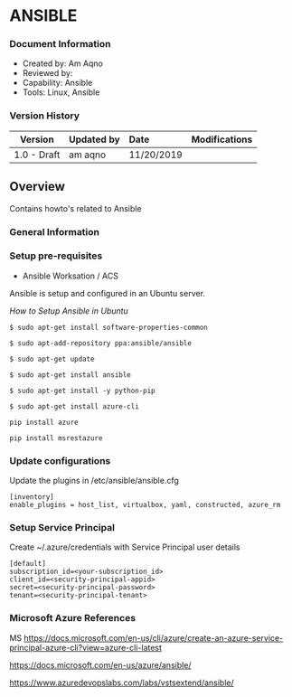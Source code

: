# ANSIBLE

### Document Information

- Created by: Am Aqno
- Reviewed by: 
- Capability: Ansible
- Tools: Linux, Ansible

### Version History

| Version | Updated by | Date | Modifications |
|-------|:-------------|:-----|:-----|
| 1.0 - Draft | am aqno | 11/20/2019 | |

## Overview

Contains howto's related to Ansible

### General Information


### Setup pre-requisites 
- Ansible Worksation / ACS

Ansible is setup and configured in an Ubuntu server.


*How to Setup Ansible in Ubuntu*
```
$ sudo apt-get install software-properties-common

$ sudo apt-add-repository ppa:ansible/ansible

$ sudo apt-get update

$ sudo apt-get install ansible

$ sudo apt-get install -y python-pip

$ sudo apt-get install azure-cli

pip install azure

pip install msrestazure

```
### Update configurations
Update the plugins in  /etc/ansible/ansible.cfg

```
[inventory]
enable_plugins = host_list, virtualbox, yaml, constructed, azure_rm
```
### Setup Service Principal
Create ~/.azure/credentials with Service Principal user details 
```
[default]
subscription_id=<your-subscription_id>
client_id=<security-principal-appid>
secret=<security-principal-password>
tenant=<security-principal-tenant>
```
### Microsoft Azure References
MS https://docs.microsoft.com/en-us/cli/azure/create-an-azure-service-principal-azure-cli?view=azure-cli-latest

https://docs.microsoft.com/en-us/azure/ansible/

https://www.azuredevopslabs.com/labs/vstsextend/ansible/


